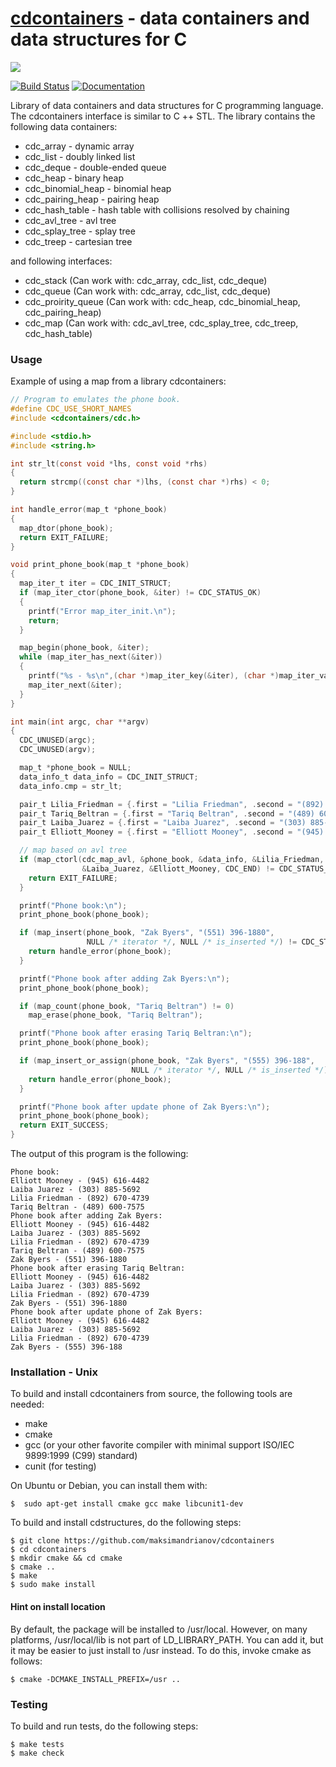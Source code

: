 # [cdcontainers](https://maksimandrianov.github.io/cdcontainers.github.io/) - data containers and data structures for C

![](https://repository-images.githubusercontent.com/109067289/e3459080-0fac-11ea-8f62-94d4455f0e53)

[![Build Status](https://travis-ci.org/maksimandrianov/cdcontainers.svg?branch=master)](https://travis-ci.org/maksimandrianov/cdcontainers)
[![Documentation](https://img.shields.io/badge/api-reference-blue.svg)](https://maksimandrianov.github.io/cdcontainers.github.io/)

Library of data containers and data structures for C programming language. The cdcontainers interface is similar to C ++ STL.
The library contains the following data containers:
* cdc_array - dynamic array
* cdc_list - doubly linked list
* cdc_deque - double-ended queue
* cdc_heap - binary heap
* cdc_binomial_heap - binomial heap 
* cdc_pairing_heap - pairing heap 
* cdc_hash_table - hash table with collisions resolved by chaining
* cdc_avl_tree - avl tree
* cdc_splay_tree - splay tree
* cdc_treep - сartesian tree

and following interfaces:
* cdc_stack (Can work with: cdc_array, cdc_list, cdc_deque)
* cdc_queue (Can work with: cdc_array, cdc_list, cdc_deque)
* cdc_proirity_queue (Can work with: cdc_heap, cdc_binomial_heap, cdc_pairing_heap)
* cdc_map (Can work with: cdc_avl_tree, cdc_splay_tree, cdc_treep, cdc_hash_table)

### Usage

Example of using a map from a library cdcontainers:

```c
// Program to emulates the phone book.
#define CDC_USE_SHORT_NAMES
#include <cdcontainers/cdc.h>

#include <stdio.h>
#include <string.h>

int str_lt(const void *lhs, const void *rhs)
{
  return strcmp((const char *)lhs, (const char *)rhs) < 0;
}

int handle_error(map_t *phone_book)
{
  map_dtor(phone_book);
  return EXIT_FAILURE;
}

void print_phone_book(map_t *phone_book)
{
  map_iter_t iter = CDC_INIT_STRUCT;
  if (map_iter_ctor(phone_book, &iter) != CDC_STATUS_OK)
  {
    printf("Error map_iter_init.\n");
    return;
  }

  map_begin(phone_book, &iter);
  while (map_iter_has_next(&iter))
  {
    printf("%s - %s\n",(char *)map_iter_key(&iter), (char *)map_iter_value(&iter));
    map_iter_next(&iter);
  }
}

int main(int argc, char **argv)
{
  CDC_UNUSED(argc);
  CDC_UNUSED(argv);

  map_t *phone_book = NULL;
  data_info_t data_info = CDC_INIT_STRUCT;
  data_info.cmp = str_lt;

  pair_t Lilia_Friedman = {.first = "Lilia Friedman", .second = "(892) 670-4739"};
  pair_t Tariq_Beltran = {.first = "Tariq Beltran", .second = "(489) 600-7575"};
  pair_t Laiba_Juarez = {.first = "Laiba Juarez", .second = "(303) 885-5692"};
  pair_t Elliott_Mooney = {.first = "Elliott Mooney", .second = "(945) 616-4482"};

  // map based on avl tree
  if (map_ctorl(cdc_map_avl, &phone_book, &data_info, &Lilia_Friedman, &Tariq_Beltran,
                &Laiba_Juarez, &Elliott_Mooney, CDC_END) != CDC_STATUS_OK) {
    return EXIT_FAILURE;
  }

  printf("Phone book:\n");
  print_phone_book(phone_book);

  if (map_insert(phone_book, "Zak Byers", "(551) 396-1880",
                 NULL /* iterator */, NULL /* is_inserted */) != CDC_STATUS_OK) {
    return handle_error(phone_book);
  }

  printf("Phone book after adding Zak Byers:\n");
  print_phone_book(phone_book);

  if (map_count(phone_book, "Tariq Beltran") != 0)
    map_erase(phone_book, "Tariq Beltran");

  printf("Phone book after erasing Tariq Beltran:\n");
  print_phone_book(phone_book);

  if (map_insert_or_assign(phone_book, "Zak Byers", "(555) 396-188",
                           NULL /* iterator */, NULL /* is_inserted */) != CDC_STATUS_OK) {
    return handle_error(phone_book);
  }

  printf("Phone book after update phone of Zak Byers:\n");
  print_phone_book(phone_book);
  return EXIT_SUCCESS;
}
```
The output of this program is the following:
```
Phone book:
Elliott Mooney - (945) 616-4482
Laiba Juarez - (303) 885-5692
Lilia Friedman - (892) 670-4739
Tariq Beltran - (489) 600-7575
Phone book after adding Zak Byers:
Elliott Mooney - (945) 616-4482
Laiba Juarez - (303) 885-5692
Lilia Friedman - (892) 670-4739
Tariq Beltran - (489) 600-7575
Zak Byers - (551) 396-1880
Phone book after erasing Tariq Beltran:
Elliott Mooney - (945) 616-4482
Laiba Juarez - (303) 885-5692
Lilia Friedman - (892) 670-4739
Zak Byers - (551) 396-1880
Phone book after update phone of Zak Byers:
Elliott Mooney - (945) 616-4482
Laiba Juarez - (303) 885-5692
Lilia Friedman - (892) 670-4739
Zak Byers - (555) 396-188
```

### Installation - Unix

To build and install cdcontainers from source, the following tools are needed:
* make
* cmake
* gcc (or your other favorite compiler with minimal support ISO/IEC 9899:1999 (C99) standard)
* cunit (for testing)

On Ubuntu or Debian, you can install them with:

    $  sudo apt-get install cmake gcc make libcunit1-dev

To build and install cdstructures, do the following steps:

    $ git clone https://github.com/maksimandrianov/cdcontainers
    $ cd cdcontainers
    $ mkdir cmake && cd cmake
    $ cmake ..
    $ make
    $ sudo make install

#### Hint on install location

By default, the package will be installed to /usr/local. However, on many platforms, /usr/local/lib is not part of LD_LIBRARY_PATH. You can add it, but it may be easier to just install to /usr instead. To do this, invoke cmake as follows:

    $ cmake -DCMAKE_INSTALL_PREFIX=/usr ..

### Testing

To build and run tests, do the following steps:

    $ make tests
    $ make check


